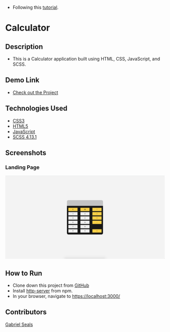 * Following this [tutorial](https://youtu.be/iu-j_T3ki24).

# Calculator

## Description

* This is a Calculator application built using HTML, CSS, JavaScript, and SCSS.

## Demo Link

* [Check out the Project](https://calculator-4a3d3.firebaseapp.com)

## Technologies Used

* [CSS3](https://www.w3.org/Style/CSS/Overview.en.html)
* [HTML5](https://html.spec.whatwg.org/multipage/)
* [JavaScript](https://www.javascript.com/)
* [SCSS 4.13.1](https://sass-lang.com/)

## Screenshots

### Landing Page
![Landing Page](https://raw.githubusercontent.com/gseals/Day2Calculator/master/screenshots/LandingPage.png)

## How to Run

* Clone down this project from [GitHub](https://github.com/gseals/Day2Calculator)
* Install [http-server](https://www.npmjs.com/package/http-server) from npm.
* In your browser, navigate to [https://localhost:3000/](https://localhost:3000/)

## Contributors

[Gabriel Seals](https://github.com/gseals)
